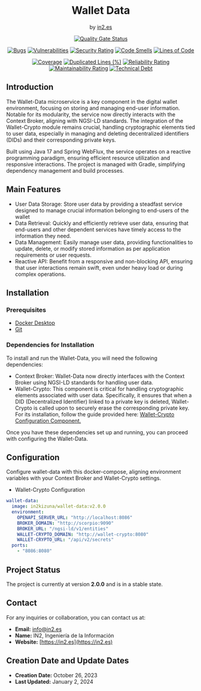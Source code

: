 <div align="center">

<h1>Wallet Data</h1>
<span>by </span><a href="https://in2.es">in2.es</a>
<p><p>


[![Quality Gate Status](https://sonarcloud.io/api/project_badges/measure?project=in2workspace_wallet-data&metric=alert_status)](https://sonarcloud.io/dashboard?id=in2workspace_wallet-data)

[![Bugs](https://sonarcloud.io/api/project_badges/measure?project=in2workspace_wallet-data&metric=bugs)](https://sonarcloud.io/summary/new_code?id=in2workspace_wallet-data)
[![Vulnerabilities](https://sonarcloud.io/api/project_badges/measure?project=in2workspace_wallet-data&metric=vulnerabilities)](https://sonarcloud.io/dashboard?id=in2workspace_wallet-data)
[![Security Rating](https://sonarcloud.io/api/project_badges/measure?project=in2workspace_wallet-data&metric=security_rating)](https://sonarcloud.io/dashboard?id=in2workspace_wallet-data)
[![Code Smells](https://sonarcloud.io/api/project_badges/measure?project=in2workspace_wallet-data&metric=code_smells)](https://sonarcloud.io/summary/new_code?id=in2workspace_wallet-data)
[![Lines of Code](https://sonarcloud.io/api/project_badges/measure?project=in2workspace_wallet-data&metric=ncloc)](https://sonarcloud.io/dashboard?id=in2workspace_wallet-data)

[![Coverage](https://sonarcloud.io/api/project_badges/measure?project=in2workspace_wallet-data&metric=coverage)](https://sonarcloud.io/summary/new_code?id=in2workspace_wallet-data)
[![Duplicated Lines (%)](https://sonarcloud.io/api/project_badges/measure?project=in2workspace_wallet-data&metric=duplicated_lines_density)](https://sonarcloud.io/summary/new_code?id=in2workspace_wallet-data)
[![Reliability Rating](https://sonarcloud.io/api/project_badges/measure?project=in2workspace_wallet-data&metric=reliability_rating)](https://sonarcloud.io/dashboard?id=in2workspace_wallet-data)
[![Maintainability Rating](https://sonarcloud.io/api/project_badges/measure?project=in2workspace_wallet-data&metric=sqale_rating)](https://sonarcloud.io/dashboard?id=in2workspace_wallet-data)
[![Technical Debt](https://sonarcloud.io/api/project_badges/measure?project=in2workspace_wallet-data&metric=sqale_index)](https://sonarcloud.io/summary/new_code?id=in2workspace_wallet-data)

</div>

## Introduction
The Wallet-Data microservice is a key component in the digital wallet environment, focusing on storing and managing end-user information. Notable for its modularity, the service now directly interacts with the Context Broker, aligning with NGSI-LD standards. The integration of the Wallet-Crypto module remains crucial, handling cryptographic elements tied to user data, especially in managing and deleting decentralized identifiers (DIDs) and their corresponding private keys.

Built using Java 17 and Spring WebFlux, the service operates on a reactive programming paradigm, ensuring efficient resource utilization and responsive interactions. The project is managed with Gradle, simplifying dependency management and build processes.

## Main Features
* User Data Storage: Store user data by providing a steadfast service designed to manage crucial information belonging to end-users of the wallet
* Data Retrieval: Quickly and efficiently retrieve user data, ensuring that end-users and other dependent services have timely access to the information they need.
* Data Management: Easily manage user data, providing functionalities to update, delete, or modify stored information as per application requirements or user requests.
* Reactive API: Benefit from a responsive and non-blocking API, ensuring that user interactions remain swift, even under heavy load or during complex operations.

## Installation
### Prerequisites
- [Docker Desktop](https://www.docker.com/)
- [Git](https://git-scm.com/)

### Dependencies for Installation
To install and run the Wallet-Data, you will need the following dependencies:
* Context Broker: Wallet-Data now directly interfaces with the Context Broker using NGSI-LD standards for handling user data.
* Wallet-Crypto: This component is critical for handling cryptographic elements associated with user data. Specifically, it ensures that when a DID (Decentralized Identifier) linked to a private key is deleted, Wallet-Crypto is called upon to securely erase the corresponding private key. For its installation, follow the guide provided here: [Wallet-Crypto Configuration Component.](https://github.com/in2workspace/wallet-crypto)

Once you have these dependencies set up and running, you can proceed with configuring the Wallet-Data.

## Configuration
Configure wallet-data with this docker-compose, aligning environment variables with your Context Broker and Wallet-Crypto settings.
* Wallet-Crypto Configuration
```yaml
wallet-data:
  image: in2kizuna/wallet-data:v2.0.0
  environment:
    OPENAPI_SERVER_URL: "http://localhost:8086"
    BROKER_DOMAIN: "http://scorpio:9090"
    BROKER_URL: "/ngsi-ld/v1/entities"
    WALLET-CRYPTO_DOMAIN: "http://wallet-crypto:8080"
    WALLET-CRYPTO_URL: "/api/v2/secrets"
  ports:
    - "8086:8080"
```
## Project Status
The project is currently at version **2.0.0** and is in a stable state.

## Contact
For any inquiries or collaboration, you can contact us at:
* **Email:** [info@in2.es](mailto:info@in2.es)
* **Name:** IN2, Ingeniería de la Información
* **Website:** [https://in2.es](https://in2.es)

## Creation Date and Update Dates
* **Creation Date:** October 26, 2023
* **Last Updated:** January 2, 2024


